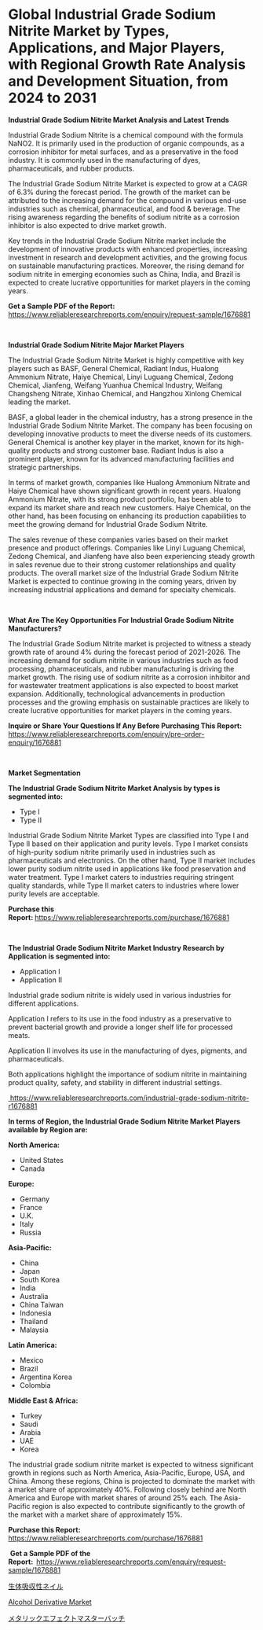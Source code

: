 <p><h1>Global Industrial Grade Sodium Nitrite Market by Types, Applications, and Major Players, with Regional Growth Rate Analysis and Development Situation, from 2024 to 2031</h1></p><p><strong>Industrial Grade Sodium Nitrite Market Analysis and Latest Trends</strong></p>
<p><p>Industrial Grade Sodium Nitrite is a chemical compound with the formula NaNO2. It is primarily used in the production of organic compounds, as a corrosion inhibitor for metal surfaces, and as a preservative in the food industry. It is commonly used in the manufacturing of dyes, pharmaceuticals, and rubber products.</p><p>The Industrial Grade Sodium Nitrite Market is expected to grow at a CAGR of 6.3% during the forecast period. The growth of the market can be attributed to the increasing demand for the compound in various end-use industries such as chemical, pharmaceutical, and food & beverage. The rising awareness regarding the benefits of sodium nitrite as a corrosion inhibitor is also expected to drive market growth.</p><p>Key trends in the Industrial Grade Sodium Nitrite market include the development of innovative products with enhanced properties, increasing investment in research and development activities, and the growing focus on sustainable manufacturing practices. Moreover, the rising demand for sodium nitrite in emerging economies such as China, India, and Brazil is expected to create lucrative opportunities for market players in the coming years.</p></p>
<p><strong>Get a Sample PDF of the Report:&nbsp;</strong> <a href="https://www.reliableresearchreports.com/enquiry/request-sample/1676881">https://www.reliableresearchreports.com/enquiry/request-sample/1676881</a></p>
<p>&nbsp;</p>
<p><strong>Industrial Grade Sodium Nitrite Major Market Players</strong></p>
<p><p>The Industrial Grade Sodium Nitrite Market is highly competitive with key players such as BASF, General Chemical, Radiant Indus, Hualong Ammonium Nitrate, Haiye Chemical, Linyi Luguang Chemical, Zedong Chemical, Jianfeng, Weifang Yuanhua Chemical Industry, Weifang Changsheng Nitrate, Xinhao Chemical, and Hangzhou Xinlong Chemical leading the market.</p><p>BASF, a global leader in the chemical industry, has a strong presence in the Industrial Grade Sodium Nitrite Market. The company has been focusing on developing innovative products to meet the diverse needs of its customers. General Chemical is another key player in the market, known for its high-quality products and strong customer base. Radiant Indus is also a prominent player, known for its advanced manufacturing facilities and strategic partnerships.</p><p>In terms of market growth, companies like Hualong Ammonium Nitrate and Haiye Chemical have shown significant growth in recent years. Hualong Ammonium Nitrate, with its strong product portfolio, has been able to expand its market share and reach new customers. Haiye Chemical, on the other hand, has been focusing on enhancing its production capabilities to meet the growing demand for Industrial Grade Sodium Nitrite.</p><p>The sales revenue of these companies varies based on their market presence and product offerings. Companies like Linyi Luguang Chemical, Zedong Chemical, and Jianfeng have also been experiencing steady growth in sales revenue due to their strong customer relationships and quality products. The overall market size of the Industrial Grade Sodium Nitrite Market is expected to continue growing in the coming years, driven by increasing industrial applications and demand for specialty chemicals.</p></p>
<p>&nbsp;</p>
<p><strong>What Are The Key Opportunities For Industrial Grade Sodium Nitrite Manufacturers?</strong></p>
<p><p>The Industrial Grade Sodium Nitrite market is projected to witness a steady growth rate of around 4% during the forecast period of 2021-2026. The increasing demand for sodium nitrite in various industries such as food processing, pharmaceuticals, and rubber manufacturing is driving the market growth. The rising use of sodium nitrite as a corrosion inhibitor and for wastewater treatment applications is also expected to boost market expansion. Additionally, technological advancements in production processes and the growing emphasis on sustainable practices are likely to create lucrative opportunities for market players in the coming years.</p></p>
<p><strong>Inquire or Share Your Questions If Any Before Purchasing This Report:</strong> <a href="https://www.reliableresearchreports.com/enquiry/pre-order-enquiry/1676881">https://www.reliableresearchreports.com/enquiry/pre-order-enquiry/1676881</a></p>
<p>&nbsp;</p>
<p><strong>Market Segmentation</strong></p>
<p><strong>The Industrial Grade Sodium Nitrite Market Analysis by types is segmented into:</strong></p>
<p><ul><li>Type I</li><li>Type II</li></ul></p>
<p><p>Industrial Grade Sodium Nitrite Market Types are classified into Type I and Type II based on their application and purity levels. Type I market consists of high-purity sodium nitrite primarily used in industries such as pharmaceuticals and electronics. On the other hand, Type II market includes lower purity sodium nitrite used in applications like food preservation and water treatment. Type I market caters to industries requiring stringent quality standards, while Type II market caters to industries where lower purity levels are acceptable.</p></p>
<p><strong>Purchase this Report:&nbsp;</strong><a href="https://www.reliableresearchreports.com/purchase/1676881">https://www.reliableresearchreports.com/purchase/1676881</a></p>
<p>&nbsp;</p>
<p><strong>The Industrial Grade Sodium Nitrite Market Industry Research by Application is segmented into:</strong></p>
<p><ul><li>Application I</li><li>Application II</li></ul></p>
<p><p>Industrial grade sodium nitrite is widely used in various industries for different applications. </p><p>Application I refers to its use in the food industry as a preservative to prevent bacterial growth and provide a longer shelf life for processed meats. </p><p>Application II involves its use in the manufacturing of dyes, pigments, and pharmaceuticals. </p><p>Both applications highlight the importance of sodium nitrite in maintaining product quality, safety, and stability in different industrial settings.</p></p>
<p><a href="https://www.reliableresearchreports.com/industrial-grade-sodium-nitrite-r1676881">&nbsp;https://www.reliableresearchreports.com/industrial-grade-sodium-nitrite-r1676881</a></p>
<p><strong>In terms of Region, the Industrial Grade Sodium Nitrite Market Players available by Region are:</strong></p>
<p>
    <p> <strong> North America: </strong>
        <ul>
            <li>United States</li>
            <li>Canada</li>
        </ul>
        </p> 
    <p> <strong> Europe: </strong>
        <ul>
            <li>Germany</li>
            <li>France</li>
            <li>U.K.</li>
            <li>Italy</li>
            <li>Russia</li>
        </ul>
        </p> 
    <p> <strong> Asia-Pacific: </strong>
        <ul>
            <li>China</li>
            <li>Japan</li>
            <li>South Korea</li>
            <li>India</li>
            <li>Australia</li>
            <li>China Taiwan</li>
            <li>Indonesia</li>
            <li>Thailand</li>
            <li>Malaysia</li>
        </ul>
        </p> 
    <p> <strong> Latin America: </strong>
        <ul>
            <li>Mexico</li>
            <li>Brazil</li>
            <li>Argentina Korea</li>
            <li>Colombia</li>
        </ul>
        </p> 
    <p> <strong> Middle East & Africa: </strong>
        <ul>
            <li>Turkey</li>
            <li>Saudi</li>
            <li>Arabia</li>
            <li>UAE</li>
            <li>Korea</li>
        </ul>
    </p>
    </p>
<p><p>The industrial grade sodium nitrite market is expected to witness significant growth in regions such as North America, Asia-Pacific, Europe, USA, and China. Among these regions, China is projected to dominate the market with a market share of approximately 40%. Following closely behind are North America and Europe with market shares of around 25% each. The Asia-Pacific region is also expected to contribute significantly to the growth of the market with a market share of approximately 15%.</p></p>
<p><strong>Purchase this Report: </strong><a href="https://www.reliableresearchreports.com/purchase/1676881">https://www.reliableresearchreports.com/purchase/1676881</a></p>
<p>&nbsp;<strong>Get a Sample PDF of the Report:&nbsp;&nbsp;</strong><a href="https://www.reliableresearchreports.com/enquiry/request-sample/1676881">https://www.reliableresearchreports.com/enquiry/request-sample/1676881</a></p>
<p><strong></strong></p>
<p><p><a href="https://github.com/alyle7648/Market-Research-Report-List-1/blob/main/236673399211.md">生体吸収性ネイル</a></p><p><a href="https://github.com/mabutironaldo/Market-Research-Report-List-4/blob/main/alcohol-derivative-market.md">Alcohol Derivative Market</a></p><p><a href="https://github.com/leigh4852023/Market-Research-Report-List-1/blob/main/427581999212.md">メタリックエフェクトマスターバッチ</a></p></p>